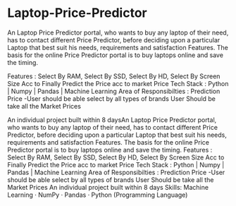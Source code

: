 # Laptop-Price-Predictor

An Laptop Price Predictor portal, who wants to buy any laptop of their need, has to contact different Price Predictor, before deciding upon a particular Laptop that best suit his needs, requirements and
satisfaction Features. The basis for the online Price Predictor portal is to buy laptops online and save the timing.

Features : Select By RAM, Select By SSD, Select By HD, Select By Screen Size Acc to Finally Predict the 
 Price acc to market Price 
Tech Stack : Python | Numpy | Pandas | Machine Learning 
Area of Responsibilties : Prediction Price -User should be able select by all types of brands User Should be take all the Market Prices

An individual project built within 8 daysAn Laptop Price Predictor portal, who wants to buy any laptop of their need, has to contact different Price Predictor, before deciding upon a particular Laptop that best suit his needs, requirements and satisfaction Features. The basis for the online Price Predictor portal is to buy laptops online and save the timing. Features : Select By RAM, Select By SSD, Select By HD, Select By Screen Size Acc to Finally Predict the Price acc to market Price Tech Stack : Python | Numpy | Pandas | Machine Learning Area of Responsibilties : Prediction Price -User should be able select by all types of brands User Should be take all the Market Prices An individual project built within 8 days
Skills: Machine Learning · NumPy · Pandas · Python (Programming Language)
